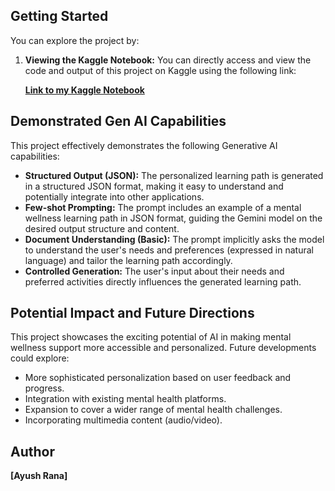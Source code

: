 ## Getting Started

You can explore the project by:

1.  **Viewing the Kaggle Notebook:** You can directly access and view the code and output of this project on Kaggle using the following link:

    [**Link to my Kaggle Notebook**]([https://www.kaggle.com/code/ayush1286/ai-personalized-mental-wellness-path-generator])

## Demonstrated Gen AI Capabilities

This project effectively demonstrates the following Generative AI capabilities:

* **Structured Output (JSON):** The personalized learning path is generated in a structured JSON format, making it easy to understand and potentially integrate into other applications.
* **Few-shot Prompting:** The prompt includes an example of a mental wellness learning path in JSON format, guiding the Gemini model on the desired output structure and content.
* **Document Understanding (Basic):** The prompt implicitly asks the model to understand the user's needs and preferences (expressed in natural language) and tailor the learning path accordingly.
* **Controlled Generation:** The user's input about their needs and preferred activities directly influences the generated learning path.

## Potential Impact and Future Directions

This project showcases the exciting potential of AI in making mental wellness support more accessible and personalized. Future developments could explore:

* More sophisticated personalization based on user feedback and progress.
* Integration with existing mental health platforms.
* Expansion to cover a wider range of mental health challenges.
* Incorporating multimedia content (audio/video).

## Author

**[Ayush Rana]** 
